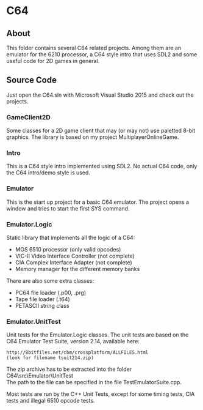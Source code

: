 # C64 #

## About ##

This folder contains several C64 related projects. Among them are an emulator
for the 6210 processor, a C64 style intro that uses SDL2 and some useful code
for 2D games in general.

## Source Code ##

Just open the C64.sln with Microsoft Visual Studio 2015 and check out the
projects.

### GameClient2D ###

Some classes for a 2D game client that may (or may not) use paletted 8-bit
graphics. The library is based on my project MultiplayerOnlineGame.

### Intro ###

This is a C64 style intro implemented using SDL2. No actual C64 code, only the
C64 intro/demo style is used.

### Emulator ###

This is the start up project for a basic C64 emulator. The project opens a
window and tries to start the first SYS command.

### Emulator.Logic ###

Static library that implements all the logic of a C64:

- MOS 6510 processor (only valid opcodes)
- VIC-II Video Interface Controller (not complete)
- CIA Complex Interface Adapter (not complete)
- Memory manager for the different memory banks

There are also some extra classes:
- PC64 file loader (.p00, .prg)
- Tape file loader (.t64)
- PETASCII string class

### Emulator.UnitTest ###

Unit tests for the Emulator.Logic classes. The unit tests are based on the C64
Emulator Test Suite, version 2.14, available here:

    http://8bitfiles.net/cbm/crossplatform/ALLFILES.html
    (look for filename tsuit214.zip)

The zip archive has to be extracted into the folder C64\src\Emulator\UnitTest\
The path to the file can be specified in the file TestEmulatorSuite.cpp.

Most tests are run by the C++ Unit Tests, except for some timing tests, CIA
tests and illegal 6510 opcode tests.
